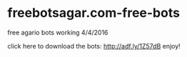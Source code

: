 # freebotsagar.com-free-bots
free agario bots working 4/4/2016

click here to download the bots: http://adf.ly/1Z57dB enjoy!
